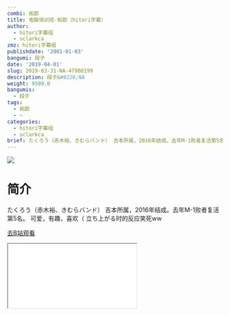 ```yaml
---
combi: 拓郎
title: 电脑培训班-拓郎（hitori字幕）
author:
  - hitori字幕组
  - sclarkca_
zmz: hitori字幕组
publishdate: '2001-01-03'
bangumi: 段子
date: '2019-04-01'
slug: 2019-03-31-NA-47908199
description: 段子&#8226;NA
weight: 9599.0
bangumis:
  - 段子
tags:
  - 拓郎
  - ~
categories:
  - hitori字幕组
  - sclarkca_
brief: たくろう（赤木裕、きむらバンド） 吉本所属，2016年结成。去年M-1败者复活第5名。 可爱，有趣，喜欢（ 立ち上がる时的反应笑死ww
---
```

![](https://i.imgur.com/ilNHn75.jpg)
# 简介  
たくろう（赤木裕、きむらバンド）
吉本所属，2016年结成。去年M-1败者复活第5名。
可爱，有趣，喜欢（
立ち上がる时的反应笑死ww  

[去B站观看](https://www.bilibili.com/video/av47908199/)
<div class ="resp-container"><iframe class="testiframe" src="//player.bilibili.com/player.html?aid=47908199"", scrolling="no", allowfullscreen="true" > </iframe></div> 

